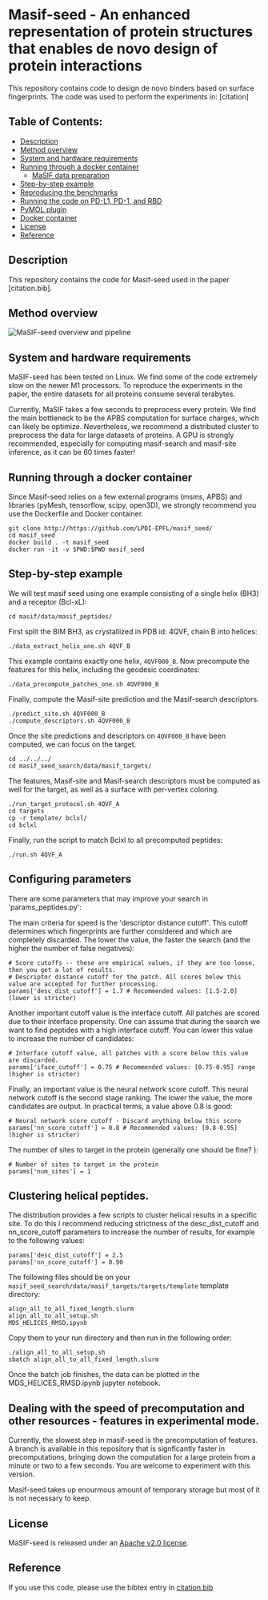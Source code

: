# Masif-seed - An enhanced representation of protein structures that enables de novo design of protein interactions

This repository contains code to design de novo binders based on surface fingerprints. The code was used to perform the experiments in: [citation]

## Table of Contents: 

- [Description](#description)
- [Method overview](#Method-overview)
- [System and hardware requirements](#system-and-hardware-requirements)
- [Running through a docker container](#running-through-a-docker-container)
     * [MaSIF data preparation](#MaSIF-data-preparation)
- [Step-by-step example](#code-overview)
- [Reproducing the benchmarks](#reproducing-the-benchmark)
- [Running the code on PD-L1, PD-1, and RBD](#running-the-code-on-pd-l1,-pd-1,-and-RBD)
- [PyMOL plugin](#PyMOL-plugin)
- [Docker container](#Docker-container)
- [License](#License)
- [Reference](#Reference)

## Description

This repository contains the code for Masif-seed used in the paper [citation.bib].

## Method overview

![MaSIF-seed overview and pipeline](https://raw.githubusercontent.com/LPDI-EPFL/masif-seed/master/img/Figure-01.png)


## System and hardware requirements

MaSIF-seed has been tested on Linux. We find some of the code extremely slow on the newer M1 processors.
To reproduce the experiments in the paper, the entire datasets for all proteins consume several terabytes. 

Currently, MaSIF takes a few seconds to preprocess every protein. We find the main bottleneck to be the APBS computation for surface charges,
which can likely be optimize. Nevertheless, we recommend a distributed cluster to 
preprocess the data for large datasets of proteins. A GPU is strongly recommended, especially for computing masif-search and masif-site 
inference, as it can be 60 times faster!

## Running through a docker container

Since Masif-seed relies on a few external programs (msms, APBS) and libraries (pyMesh, tensorflow, scipy, open3D), 
we strongly recommend you use the Dockerfile and Docker container. 

```
git clone http://https://github.com/LPDI-EPFL/masif_seed/
cd masif_seed
docker build . -t masif_seed 
docker run -it -v $PWD:$PWD masif_seed
```

## Step-by-step example

We will test masif seed using one example consisting of a single helix (BH3) and a receptor (Bcl-xL):

```
cd masif/data/masif_peptides/
```

First split the BIM BH3, as crystallized in PDB id: 4QVF, chain B into helices: 

```
./data_extract_helix_one.sh 4QVF_B
```

This example contains exactly one helix, `4QVF000_B`. Now precompute the features for this 
helix, including the geodesic coordinates: 

```
./data_precompute_patches_one.sh 4QVF000_B
```

Finally, compute the Masif-site prediction and the Masif-search descriptors. 

```
./predict_site.sh 4QVF000_B
./compute_descriptors.sh 4QVF000_B
```

Once the site predictions and descriptors on `4QVF000_B` have been computed, we 
can focus on the target. 

```
cd ../../../
cd masif_seed_search/data/masif_targets/
```

The features, Masif-site and Masif-search descriptors must be computed as well for the target, 
as well as a surface with per-vertex coloring. 

```
./run_target_protocol.sh 4QVF_A
cd targets
cp -r template/ bclxl/
cd bclxl
```

Finally, run the script to match Bclxl to all precomputed peptides: 

```
./run.sh 4QVF_A
```

## Configuring parameters

There are some parameters that may improve your search in 'params_peptides.py':

The main criteria for speed is the 'descriptor distance cutoff'. This cutoff determines which fingerprints are further considered and which are completely discarded. The lower the value, the faster the search (and the higher the number of false negatives):
```
# Score cutoffs -- these are empirical values, if they are too loose, then you get a lot of results.
# Descriptor distance cutoff for the patch. All scores below this value are accepted for further processing.
params['desc_dist_cutoff'] = 1.7 # Recommended values: [1.5-2.0] (lower is stricter)
```

Another important cutoff value is the interface cutoff. All patches are scored due to their interface propensity. One can assume that during the search we want to find peptides with a high interface cutoff. You can lower this value to increase the number of candidates:

```
# Interface cutoff value, all patches with a score below this value are discarded.
params['iface_cutoff'] = 0.75 # Recommended values: [0.75-0.95] range (higher is stricter)
```

Finally, an important value is the neural network score cutoff. This neural network cutoff is the second stage ranking. The lower the value, the more candidates are output. In practical terms, a value above 0.8 is good:

```
# Neural network score cutoff - Discard anything below this score
params['nn_score_cutoff'] = 0.8 # Recommended values: [0.8-0.95] (higher is stricter)
```

The number of sites to target in the protein (generally one should be fine? ):

```
# Number of sites to target in the protein
params['num_sites'] = 1
```

## Clustering helical peptides. 

The distribution provides a few scripts to cluster helical results in a specific site. To do this I recommend reducing strictness of the desc_dist_cutoff and nn_score_cutoff parameters to increase the number of results, for example to the following values: 
```
params['desc_dist_cutoff'] = 2.5
params['nn_score_cutoff'] = 0.90
```

The following files should be on your ```masif_seed_search/data/masif_targets/targets/template``` template directory: 
```
align_all_to_all_fixed_length.slurm 
align_all_to_all_setup.sh
MDS_HELICES_RMSD.ipynb
```

Copy them to your run directory and then run in the following order: 

```
./align_all_to_all_setup.sh
sbatch align_all_to_all_fixed_length.slurm 
```

Once the batch job finishes, the data can be plotted in the MDS_HELICES_RMSD.ipynb jupyter notebook. 

## Dealing with the speed of precomputation and other resources - features in experimental mode.

Currently, the slowest step in masif-seed is the precomputation of features. 
A branch is available in this repository that is signficantly faster in precomputations, bringing down the computation for a large protein 
from a minute or two to a few seconds. You are welcome to experiment with this version. 

Masif-seed takes up enourmous amount of temporary storage but most of it is not necessary to keep. 

## License

MaSIF-seed is released under an [Apache v2.0 license](LICENSE).

## Reference
If you use this code, please use the bibtex entry in [citation.bib](citation.bib)

